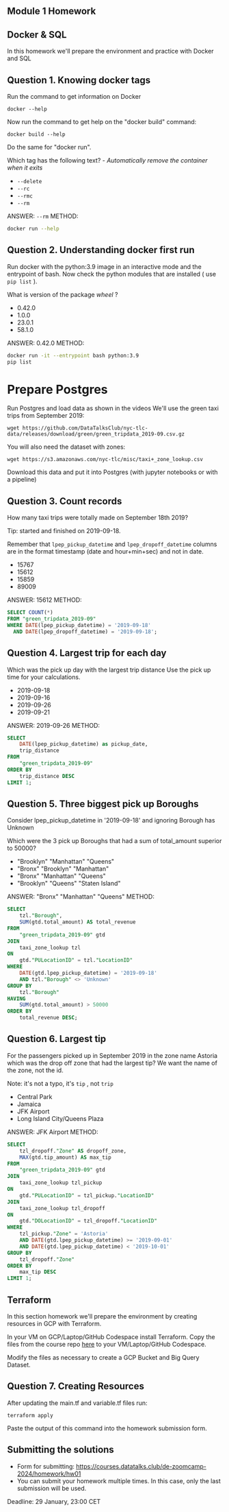 ## Module 1 Homework

## Docker & SQL

In this homework we'll prepare the environment 
and practice with Docker and SQL


## Question 1. Knowing docker tags

Run the command to get information on Docker 

```docker --help```

Now run the command to get help on the "docker build" command:

```docker build --help```

Do the same for "docker run".

Which tag has the following text? - *Automatically remove the container when it exits* 

- `--delete`
- `--rc`
- `--rmc`
- `--rm`

ANSWER: `--rm`
METHOD:

```bash
docker run --help
```

## Question 2. Understanding docker first run 

Run docker with the python:3.9 image in an interactive mode and the entrypoint of bash.
Now check the python modules that are installed ( use ```pip list``` ). 

What is version of the package *wheel* ?

- 0.42.0
- 1.0.0
- 23.0.1
- 58.1.0

ANSWER: 0.42.0
METHOD:

```bash
docker run -it --entrypoint bash python:3.9
pip list
```

# Prepare Postgres

Run Postgres and load data as shown in the videos
We'll use the green taxi trips from September 2019:

```wget https://github.com/DataTalksClub/nyc-tlc-data/releases/download/green/green_tripdata_2019-09.csv.gz```

You will also need the dataset with zones:

```wget https://s3.amazonaws.com/nyc-tlc/misc/taxi+_zone_lookup.csv```

Download this data and put it into Postgres (with jupyter notebooks or with a pipeline)


## Question 3. Count records 

How many taxi trips were totally made on September 18th 2019?

Tip: started and finished on 2019-09-18. 

Remember that `lpep_pickup_datetime` and `lpep_dropoff_datetime` columns are in the format timestamp (date and hour+min+sec) and not in date.

- 15767
- 15612
- 15859
- 89009

ANSWER: 15612
METHOD:

```sql
SELECT COUNT(*)
FROM "green_tripdata_2019-09"
WHERE DATE(lpep_pickup_datetime) = '2019-09-18'
  AND DATE(lpep_dropoff_datetime) = '2019-09-18';
```

## Question 4. Largest trip for each day

Which was the pick up day with the largest trip distance
Use the pick up time for your calculations.

- 2019-09-18
- 2019-09-16
- 2019-09-26
- 2019-09-21

ANSWER: 2019-09-26
METHOD:

```sql
SELECT 
    DATE(lpep_pickup_datetime) as pickup_date,
    trip_distance
FROM 
    "green_tripdata_2019-09"
ORDER BY 
    trip_distance DESC
LIMIT 1;
```

## Question 5. Three biggest pick up Boroughs

Consider lpep_pickup_datetime in '2019-09-18' and ignoring Borough has Unknown

Which were the 3 pick up Boroughs that had a sum of total_amount superior to 50000?
 
- "Brooklyn" "Manhattan" "Queens"
- "Bronx" "Brooklyn" "Manhattan"
- "Bronx" "Manhattan" "Queens" 
- "Brooklyn" "Queens" "Staten Island"

ANSWER: "Bronx" "Manhattan" "Queens"
METHOD:

```sql
SELECT 
    tzl."Borough", 
    SUM(gtd.total_amount) AS total_revenue
FROM 
    "green_tripdata_2019-09" gtd
JOIN 
    taxi_zone_lookup tzl 
ON 
    gtd."PULocationID" = tzl."LocationID"
WHERE 
    DATE(gtd.lpep_pickup_datetime) = '2019-09-18'
    AND tzl."Borough" <> 'Unknown'
GROUP BY 
    tzl."Borough"
HAVING 
    SUM(gtd.total_amount) > 50000
ORDER BY 
    total_revenue DESC;
```


## Question 6. Largest tip

For the passengers picked up in September 2019 in the zone name Astoria which was the drop off zone that had the largest tip?
We want the name of the zone, not the id.

Note: it's not a typo, it's `tip` , not `trip`

- Central Park
- Jamaica
- JFK Airport
- Long Island City/Queens Plaza

ANSWER: JFK Airport
METHOD:

```sql
SELECT 
    tzl_dropoff."Zone" AS dropoff_zone, 
    MAX(gtd.tip_amount) AS max_tip
FROM 
    "green_tripdata_2019-09" gtd
JOIN 
    taxi_zone_lookup tzl_pickup 
ON 
    gtd."PULocationID" = tzl_pickup."LocationID"
JOIN 
    taxi_zone_lookup tzl_dropoff 
ON 
    gtd."DOLocationID" = tzl_dropoff."LocationID"
WHERE 
    tzl_pickup."Zone" = 'Astoria'
    AND DATE(gtd.lpep_pickup_datetime) >= '2019-09-01'
    AND DATE(gtd.lpep_pickup_datetime) < '2019-10-01'
GROUP BY 
    tzl_dropoff."Zone"
ORDER BY 
    max_tip DESC
LIMIT 1;
```

## Terraform

In this section homework we'll prepare the environment by creating resources in GCP with Terraform.

In your VM on GCP/Laptop/GitHub Codespace install Terraform. 
Copy the files from the course repo
[here](https://github.com/DataTalksClub/data-engineering-zoomcamp/tree/main/01-docker-terraform/1_terraform_gcp/terraform) to your VM/Laptop/GitHub Codespace.

Modify the files as necessary to create a GCP Bucket and Big Query Dataset.


## Question 7. Creating Resources

After updating the main.tf and variable.tf files run:

```
terraform apply
```

Paste the output of this command into the homework submission form.


## Submitting the solutions

* Form for submitting: https://courses.datatalks.club/de-zoomcamp-2024/homework/hw01
* You can submit your homework multiple times. In this case, only the last submission will be used. 

Deadline: 29 January, 23:00 CET
